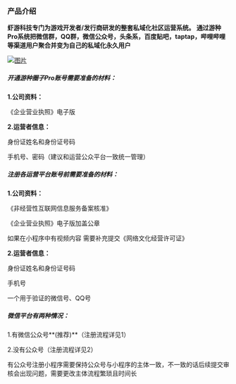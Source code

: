 ### 产品介绍

**虾游科技专门为游戏开发者/发行商研发的整套私域化社区运营系统。**
**通过游种Pro系统把微信群，QQ群，微信公众号，头条系，百度贴吧，taptap，哔哩哔哩等渠道用户聚合并变为自己的私域化永久用户**

[![图片](http://qrs.3l7c.com/shareyou/doc/pro/6feb8257-d0e5-4d27-a43d-ca0de967ecf9.001.png "图片")](http://qrs.3l7c.com/shareyou/doc/pro/6feb8257-d0e5-4d27-a43d-ca0de967ecf9.001.png)





##### 开通游种圈子Pro账号**需要准备的材料：**

**1.公司资料：**

《企业营业执照》电子版

**2.运营者信息：**

身份证姓名和身份证号码

手机号、密码（建议和运营公众平台一致统一管理）

##### **注册各运营平台账号前需要准备的材料：**

**1.公司资料：**

《非经营性互联网信息服务备案核准》

《企业营业执照》电子版加盖公章

如果在小程序中有视频内容 需要补充提交《网络文化经营许可证》

**2.运营者信息：**

身份证姓名和身份证号码

手机号

一个用于验证的微信号、QQ号


##### **微信平台有两种情况：**

1.有微信公众号**(推荐)**（注册流程详见1）

2.没有公众号（注册流程详见2）

有公众号注册小程序需要保持公众号与小程序的主体一致，不一致的话后续提交审核会出现问题，需要更改主体流程繁琐且时间长

